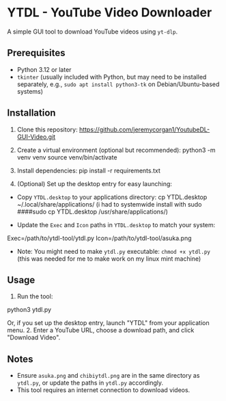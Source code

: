 # YTDL - YouTube Video Downloader

A simple GUI tool to download YouTube videos using `yt-dlp`.

## Prerequisites
- Python 3.12 or later
- `tkinter` (usually included with Python, but may need to be installed separately, e.g., `sudo apt install python3-tk` on Debian/Ubuntu-based systems)

## Installation
1. Clone this repository:
https://github.com/jeremycorgan1/YoutubeDL-GUI-Video.git

2. Create a virtual environment (optional but recommended):
python3 -m venv venv
source venv/bin/activate

3. Install dependencies:
pip install -r requirements.txt

4. (Optional) Set up the desktop entry for easy launching:
- Copy `YTDL.desktop` to your applications directory:
cp YTDL.desktop ~/.local/share/applications/
(i had to systemwide install with sudo ####sudo cp YTDL.desktop /usr/share/applications/)

- Update the `Exec` and `Icon` paths in `YTDL.desktop` to match your system:

Exec=/path/to/ytdl-tool/ytdl.py
Icon=/path/to/ytdl-tool/asuka.png

- Note: You might need to make `ytdl.py` executable: `chmod +x ytdl.py` (this was needed for me to make work on my linux mint machine)

## Usage
1. Run the tool:

python3 ytdl.py

Or, if you set up the desktop entry, launch "YTDL" from your application menu.
2. Enter a YouTube URL, choose a download path, and click "Download Video".

## Notes
- Ensure `asuka.png` and `chibiytdl.png` are in the same directory as `ytdl.py`, or update the paths in `ytdl.py` accordingly.
- This tool requires an internet connection to download videos.

